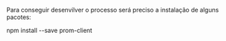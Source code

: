 Para conseguir desenvilver o processo será preciso a instalação de alguns pacotes:

npm install --save prom-client
